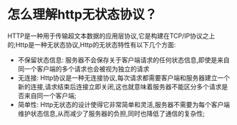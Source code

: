 # 怎么理解http无状态协议？
  HTTP是一种用于传输超文本数据的应用层协议,它是构建在TCP/IP协议之上的;Http是一种无状态协议,Http的无状态特性有以下几个方面:
  - 不保留状态信息: 服务器不会保存关于客户端请求的任何状态信息,即使是来自同一个客户端的多个请求也会被视为独立的请求
  - 无连接: Http协议是一种无连接协议,每次请求都需要客户端和服务器建立一个新的连接,请求结束后连接立即关闭,这也就意味着服务器不能区分多个请求是否来自同一个客户端;
  - 简单性: Http无状态的设计使得它非常简单和灵活,服务器不需要为每个客户端维护状态信息,从而减少了服务器的负担,同时也降低了通信的复杂性;